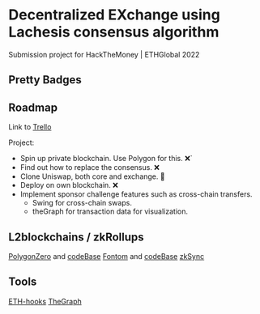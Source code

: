 
# Decentralized EXchange using Lachesis consensus algorithm


Submission project for HackTheMoney | ETHGlobal 2022


## Pretty Badges


## Roadmap

Link to [Trello](https://trello.com/b/j4Rx38rw/hacqthemoney)

Project:
 - Spin up private blockchain. Use Polygon for this. ❌`
 - Find out how to replace the consensus. ❌
 - Clone Uniswap, both core and exchange. 🎯
 - Deploy on own blockchain. ❌
 - Implement sponsor challenge features such as cross-chain transfers.
   - Swing for cross-chain swaps.
   - theGraph for transaction data for visualization.


## L2blockchains / zkRollups

[PolygonZero](https://polygon.technology/solutions/polygon-zero/) and [codeBase](https://github.com/mir-protocol/plonky2)
[Fontom](https://www.fantom.foundation/lachesis-consensus-algorithm/) and [codeBase](https://github.com/Fantom-foundation/go-opera)
[zkSync](https://v2-docs.zksync.io/dev/)

## Tools

[ETH-hooks](https://scaffold-eth.github.io/eth-hooks/)
[TheGraph](https://thegraph.com/docs/en/developer/quick-start/)
